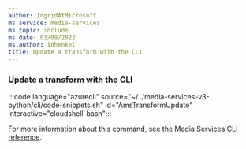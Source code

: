 ```yaml
---
author: IngridAtMicrosoft
ms.service: media-services
ms.topic: include
ms.date: 03/08/2022
ms.author: inhenkel
title: Update a transform with the CLI
---
```


<!--Update a transform-->

### Update a transform with the CLI

:::code language="azurecli" source="~/../media-services-v3-python/cli/code-snippets.sh" id="AmsTransformUpdate" interactive="cloudshell-bash":::

For more information about this command, see the Media Services [CLI reference](/cli/azure/ams/transform?view=azure-cli-latest#az-ams-transform-update).
